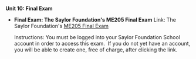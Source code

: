 **Unit 10: Final Exam** <span id="10"></span> 
-   **Final Exam: The Saylor Foundation's ME205 Final Exam**
    Link: The Saylor Foundation's [ME205 Final
    Exam](http://school.saylor.org/mod/quiz/view.php?id=693)  
      
     Instructions: You must be logged into your Saylor Foundation School
    account in order to access this exam.  If you do not yet have an
    account, you will be able to create one, free of charge, after
    clicking the link. 


